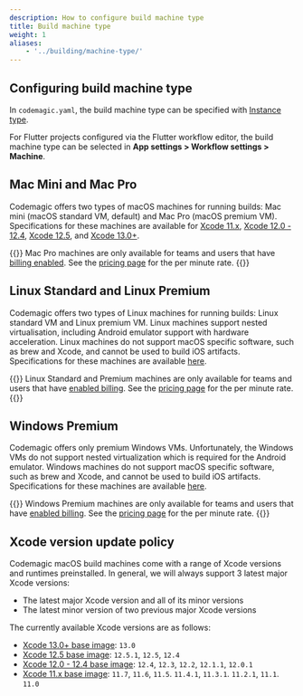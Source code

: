 ```yaml
---
description: How to configure build machine type
title: Build machine type
weight: 1
aliases:
    - '../building/machine-type/'
---
```


## Configuring build machine type

In `codemagic.yaml`, the build machine type can be specified with [Instance type](../getting-started/yaml#instance-type).

For Flutter projects configured via the Flutter workflow editor, the build machine type can be selected in **App settings > Workflow settings > Machine**.

## Mac Mini and Mac Pro

Codemagic offers two types of macOS machines for running builds: Mac mini (macOS standard VM, default) and Mac Pro (macOS premium VM). Specifications for these machines are available for [Xcode 11.x](../specs/versions/#hardware), [Xcode 12.0 - 12.4](../specs/versions2/#hardware), [Xcode 12.5](../specs/versions3/#hardware), and [Xcode 13.0+](../specs/versions4/).

{{<notebox>}}
Mac Pro machines are only available for teams and users that have [billing enabled](../billing/billing). See the [pricing page](https://codemagic.io/pricing/) for the per minute rate.
{{</notebox>}}

## Linux Standard and Linux Premium

Codemagic offers two types of Linux machines for running builds: Linux standard VM and Linux premium VM. Linux machines support nested virtualisation, including Android emulator support with hardware acceleration. Linux machines do not support macOS specific software, such as brew and Xcode, and cannot be used to build iOS artifacts. Specifications for these machines are available [here](../specs/versions-linux/#hardware).

{{<notebox>}}
Linux Standard and Premium machines are only available for teams and users that have [enabled billing](../billing/billing). See the [pricing page](https://codemagic.io/pricing/) for the per minute rate.
{{</notebox>}}

## Windows Premium

Codemagic offers only premium Windows VMs. Unfortunately, the Windows VMs do not support nested virtualization which is required for the Android emulator. Windows machines do not support macOS specific software, such as brew and Xcode, and cannot be used to build iOS artifacts. Specifications for these machines are available [here](../specs/versions-windows/).

{{<notebox>}}
Windows Premium machines are only available for teams and users that have [enabled billing](../billing/billing). See the [pricing page](https://codemagic.io/pricing/) for the per minute rate.
{{</notebox>}}

## Xcode version update policy

Codemagic macOS build machines come with a range of Xcode versions and runtimes preinstalled. In general, we will always support 3 latest major Xcode versions:

* The latest major Xcode version and all of its minor versions
* The latest minor version of two previous major Xcode versions

The currently available Xcode versions are as follows:

* [Xcode 13.0+ base image](../specs/versions4/): `13.0`
* [Xcode 12.5 base image](../specs/versions3/): `12.5.1`, `12.5`, `12.4`
* [Xcode 12.0 - 12.4 base image](../specs/versions2/): `12.4`, `12.3`, `12.2`, `12.1.1`, `12.0.1`
* [Xcode 11.x base image](../specs/versions/): `11.7`, `11.6`,  `11.5`. `11.4.1`,  `11.3.1`. `11.2.1`, `11.1`. `11.0` 
